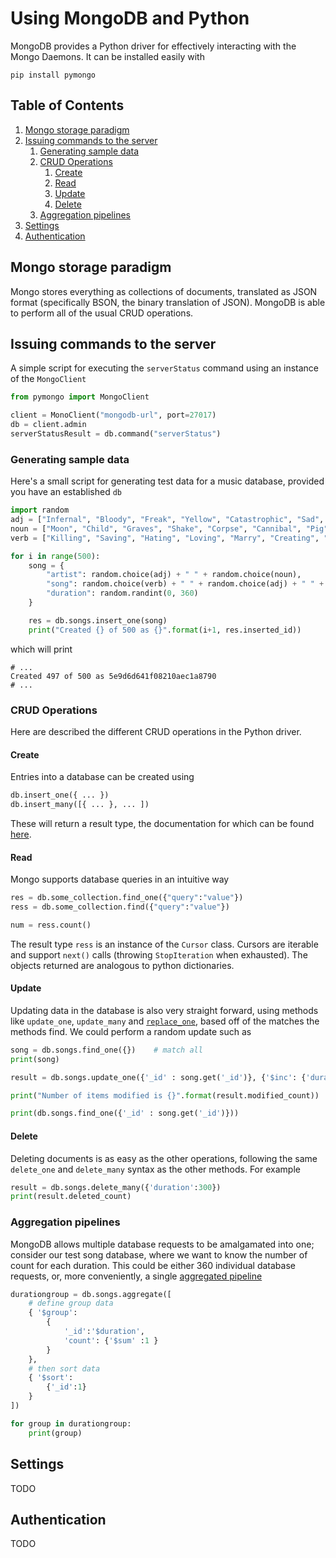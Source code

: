 # Using MongoDB and Python
MongoDB provides a Python driver for effectively interacting with the Mongo Daemons. It can be installed easily with 
```
pip install pymongo
```

<!--BEGIN TOC-->
## Table of Contents
1. [Mongo storage paradigm](#toc-sub-tag-0)
2. [Issuing commands to the server](#toc-sub-tag-1)
	1. [Generating sample data](#toc-sub-tag-2)
	2. [CRUD Operations](#toc-sub-tag-3)
		1. [Create](#toc-sub-tag-4)
		2. [Read](#toc-sub-tag-5)
		3. [Update](#toc-sub-tag-6)
		4. [Delete](#toc-sub-tag-7)
	3. [Aggregation pipelines](#toc-sub-tag-8)
3. [Settings](#toc-sub-tag-9)
4. [Authentication](#toc-sub-tag-10)
<!--END TOC-->

## Mongo storage paradigm <a name="toc-sub-tag-0"></a>
Mongo stores everything as collections of documents, translated as JSON format (specifically BSON, the binary translation of JSON). MongoDB is able to perform all of the usual CRUD operations.

## Issuing commands to the server <a name="toc-sub-tag-1"></a>
A simple script for executing the `serverStatus` command using an instance of the `MongoClient`
```python
from pymongo import MongoClient

client = MonoClient("mongodb-url", port=27017)
db = client.admin
serverStatusResult = db.command("serverStatus")
```

### Generating sample data <a name="toc-sub-tag-2"></a>
Here's a small script for generating test data for a music database, provided you have an established `db`
```python
import random
adj = ["Infernal", "Bloody", "Freak", "Yellow", "Catastrophic", "Sad", "Happy", "Black", "Warm", "Cold"]
noun = ["Moon", "Child", "Graves", "Shake", "Corpse", "Cannibal", "Pig", "Green", "You", "God", "Satan"]
verb = ["Killing", "Saving", "Hating", "Loving", "Marry", "Creating", "Lifting"]

for i in range(500):
	song = {
		"artist": random.choice(adj) + " " + random.choice(noun),
		"song": random.choice(verb) + " " + random.choice(adj) + " " + random.choice(noun),
		"duration": random.randint(0, 360)
	}

	res = db.songs.insert_one(song)
	print("Created {} of 500 as {}".format(i+1, res.inserted_id))
```
which will print
```
# ...
Created 497 of 500 as 5e9d6d641f08210aec1a8790
# ...
```

### CRUD Operations <a name="toc-sub-tag-3"></a>
Here are described the different CRUD operations in the Python driver.

#### Create <a name="toc-sub-tag-4"></a>
Entries into a database can be created using
```python
db.insert_one({ ... })
db.insert_many([{ ... }, ... ])
```
These will return a result type, the documentation for which can be found [here](https://api.mongodb.com/python/current/api/pymongo/results.html#pymongo.results.InsertManyResult).
#### Read <a name="toc-sub-tag-5"></a>
Mongo supports database queries in an intuitive way
```python
res = db.some_collection.find_one({"query":"value"})
ress = db.some_collection.find({"query":"value"})

num = ress.count()
```
The result type `ress` is an instance of the `Cursor` class. Cursors are iterable and support `next()` calls (throwing `StopIteration` when exhausted). The objects returned are analogous to python dictionaries.

#### Update <a name="toc-sub-tag-6"></a>
Updating data in the database is also very straight forward, using methods like `update_one`, `update_many` and [`replace_one`](https://api.mongodb.com/python/current/api/pymongo/collection.html#pymongo.collection.Collection.replace_one), based off of the matches the methods find. We could perform a random update such as
```python
song = db.songs.find_one({})	# match all
print(song)

result = db.songs.update_one({'_id' : song.get('_id')}, {'$inc': {'duration':1}})

print("Number of items modified is {}".format(result.modified_count))

print(db.songs.find_one({'_id' : song.get('_id')}))

```
#### Delete <a name="toc-sub-tag-7"></a>
Deleting documents is as easy as the other operations, following the same `delete_one` and `delete_many` syntax as the other methods. For example
```python
result = db.songs.delete_many({'duration':300})
print(result.deleted_count)
```

### Aggregation pipelines <a name="toc-sub-tag-8"></a>
MongoDB allows multiple database requests to be amalgamated into one; consider our test song database, where we want to know the number of count for each duration. This could be either 360 individual database requests, or, more conveniently, a single [aggregated pipeline](https://docs.mongodb.com/manual/aggregation/)
```python
durationgroup = db.songs.aggregate([
	# define group data
	{ '$group':
		{
			'_id':'$duration',
			'count': {'$sum' :1 }
		}
	},
	# then sort data
	{ '$sort':
		{'_id':1}
	}
])

for group in durationgroup:
	print(group)
```

## Settings <a name="toc-sub-tag-9"></a>
TODO

## Authentication <a name="toc-sub-tag-10"></a>
TODO